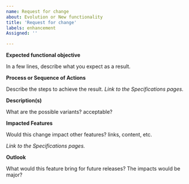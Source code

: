 ```yaml
---
name: Request for change
about: Evolution or New functionality
title: 'Request for change'
labels: enhancement
Assigned: ''

---
```


**Expected functional objective**

In a few lines, describe what you expect as a result.

**Process or Sequence of Actions**

Describe the steps to achieve the result.
*Link to the Specifications pages.*

**Description(s)**

What are the possible variants? acceptable?

**Impacted Features**

Would this change impact other features? links, content, etc.

*Link to the Specifications pages.*

**Outlook**

What would this feature bring for future releases?
The impacts would be major?